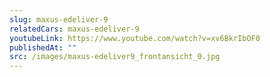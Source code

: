 ```yaml
---
slug: maxus-edeliver-9
relatedCars: maxus-edeliver-9
youtubeLink: https://www.youtube.com/watch?v=xv6BkrIbOF0
publishedAt: ""
src: /images/maxus-edeliver9_frontansicht_0.jpg
---
```

